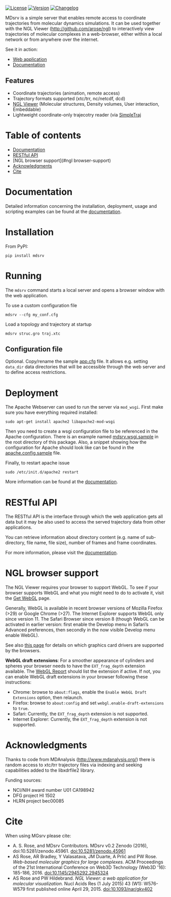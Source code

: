 
[![License](http://img.shields.io/badge/license-MIT-blue.svg?style=flat)](LICENSE)
[![Version](http://img.shields.io/badge/version-0.2-blue.svg?style=flat)](https://github.com/arose/mdsrv/releases/tag/v0.2)
[![Changelog](https://img.shields.io/badge/changelog--lightgrey.svg?style=flat)](CHANGELOG)


MDsrv is a simple server that enables remote access to coordinate trajectories from molecular dynamics simulations. It can be used together with the NGL Viewer (http://github.com/arose/ngl) to interactively view trajectories of molecular complexes in a web-browser, either within a local network or from anywhere over the internet.

See it in action:
* [Web application](http://proteinformatics.charite.de/MDsrv-example)
* [Documentation](http://arose.github.io/mdsrv/)


Features
--------

* Coordinate trajectories (animation, remote access)
* Trajectory formats supported (xtc/trr, nc/netcdf, dcd)
* [NGL Viewer](https://github.com/arose/ngl/) (Molecular structures, Density volumes, User interaction, Embeddable)
* Lightweight coordinate-only trajecotry reader (via [SimpleTraj](https://github.com/arose/simpletraj/)



Table of contents
=================

* [Documentation](#documentation)
* [RESTful API](#restful-api)
* [NGL browser support](#ngl browser-support)
* [Acknowledgments](#acknowledgments)
* [Cite](#cite)


Documentation
============

Detailed information concerning the installation, deployment, usage and scripting examples can be found at the [documentation](http://arose.github.io/mdsrv/).


Installation
============

From PyPI:

    pip install mdsrv


Running
=======

The `mdsrv` command starts a local server and opens a browser window with the web application.

To use a custom configuration file

    mdsrv --cfg my_conf.cfg


Load a topology and trajectory at startup

    mdsrv struc.gro traj.xtc


Configuration file
------------------

Optional. Copy/rename the sample [app.cfg](app.cfg.sample) file. It allows e.g. setting `data_dir` data directories that will be accessible through the web server and to define access restrictions.


Deployment
==========

The Apache Webserver can used to run the server via `mod_wsgi`. First make sure you have everything required installed:

    sudo apt-get install apache2 libapache2-mod-wsgi


Then you need to create a wsgi configuration file to be referenced in the Apache configuration. There is an example named [mdsrv.wsgi.sample](mdsrv.wsgi.sample) in the root directory of this package. Also, a snippet showing how the configuration for Apache should look like can be found in the [apache.config.sample](apache.config.sample) file.

Finally, to restart apache issue

    sudo /etc/init.d/apache2 restart

More information can be found at the [documentation](http://arose.github.io/mdsrv/).

RESTful API
===========

The RESTful API is the interface through which the web application gets all data but it may be also used to access the served trajectory data from other applications.

You can retrieve information about directory content (e.g. name of sub-directory, file name, file size), number of frames and frame coordinates.

For more information, please visit the [documentation](http://arose.github.io/mdsrv/).

NGL browser support
===============

The NGL Viewer requires your browser to support WebGL. To see if your browser supports WebGL and what you might need to do to activate it, visit the [Get WebGL](https://get.webgl.org/) page.

Generally, WebGL is available in recent browser versions of Mozilla Firefox (>29) or Google Chrome (>27). The Internet Explorer supports WebGL only since version 11. The Safari Browser since version 8 (though WebGL can be activated in earlier version: first enable the Develop menu in Safari’s Advanced preferences, then secondly in the now visible Develop menu enable WebGL).

See also [this page](https://www.khronos.org/webgl/wiki/BlacklistsAndWhitelists) for details on which graphics card drivers are supported by the browsers.

__WebGL draft extensions__: For a smoother appearance of cylinders and spheres your browser needs to have the `EXT_frag_depth` extension available. The [WebGL Report](http://webglreport.com/) should list the extension if active. If not, you can enable WebGL draft extensions in your browser following these instructions:

* Chrome: browse to `about:flags`, enable the `Enable WebGL Draft Extensions` option, then relaunch.
* Firefox: browse to `about:config` and set `webgl.enable-draft-extensions` to `true`.
* Safari: Currently, the `EXT_frag_depth` extension is not supported.
* Internet Explorer: Currently, the `EXT_frag_depth` extension is not supported.




Acknowledgments
===============

Thanks to code from MDAnalysis (http://www.mdanalysis.org/) there is random access to xtc/trr trajectory files via indexing and seeking capabilities added to the libxdrfile2 library.


Funding sources:

* NCI/NIH award number U01 CA198942
* DFG project HI 1502
* HLRN project bec00085


Cite
====

When using MGsrv please cite:

* A. S. Rose, and MDsrv Contributors. MDsrv v0.2 Zenodo (2016), doi:10.5281/zenodo.45961.  [doi:10.5281/zenodo.45961](http://dx.doi.org/10.5281/zenodo.45961)
* AS Rose, AR Bradley, Y Valasatava, JM Duarte, A Prlić and PW Rose. _Web-based molecular graphics for large complexes._ ACM Proceedings of the 21st International Conference on Web3D Technology (Web3D '16): 185-186, 2016. [doi:10.1145/2945292.2945324](http://dx.doi.org/10.1145/2945292.2945324)
* AS Rose and PW Hildebrand. _NGL Viewer: a web application for molecular visualization._ Nucl Acids Res (1 July 2015) 43 (W1): W576-W579 first published online April 29, 2015. [doi:10.1093/nar/gkv402](https://doi.org/10.1093/nar/gkv402)
